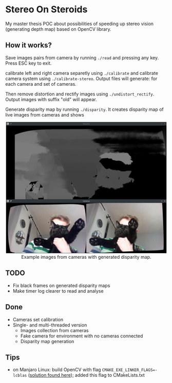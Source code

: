 # Stereo On Steroids
My master thesis POC about possibilities of speeding up stereo vision (generating depth map) based on OpenCV library.

## How it works?
Save images pairs from camera by running
`./read`
and pressing any key. Press ESC key to exit.

calibrate left and right camera separetly using
`./calibrate`
and calibrate camera system using
`./calibrate-stereo`.
Output files will generate: for each camera and set of cameras.

Then remove distortion and rectify images using
`./undistort_rectify`.
Output images with suffix "old" will appear.

Generate disparity map by running `./disparity`. It creates disparity map of live images from cameras and shows

<p align="center">
  <img src="./doc/screen1.png" width="500px")/>
  <br/>Example images from cameras with generated disparity map.
</p>

## TODO
- Fix black frames on generated disparity maps
- Make timer log clearer to read and analyse

## Done
- Cameras set calibration
- Single- and multi-threaded version
  - Images collection from cameras
  - Fake camera for environment with no cameras connected
  - Disparity map generation

## Tips
- on Manjaro Linux: build OpenCV with flag `CMAKE_EXE_LINKER_FLAGS=-lcblas` ([solution found here](https://unix.stackexchange.com/questions/417032/arch-linux-problems-building-opencv-with-cuda-libopencv-core-so-3-4-0-undefin)); added this flag to CMakeLists.txt
